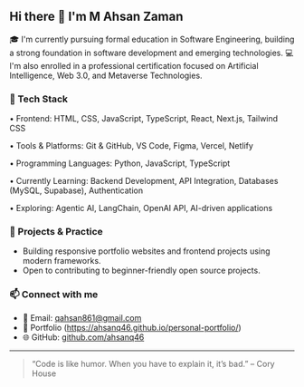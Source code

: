 ## Hi there 👋 I'm M Ahsan Zaman

🎓 I'm currently pursuing formal education in Software Engineering, building a strong foundation in software development and emerging technologies.
💻 I'm also enrolled in a professional certification focused on Artificial Intelligence, Web 3.0, and Metaverse Technologies.


### 🚀 Tech Stack
  • Frontend: HTML, CSS, JavaScript, TypeScript, React, Next.js, Tailwind CSS

  • Tools & Platforms: Git & GitHub, VS Code, Figma, Vercel, Netlify

  • Programming Languages: Python, JavaScript, TypeScript

  • Currently Learning: Backend Development, API Integration, Databases (MySQL, Supabase), Authentication

  • Exploring: Agentic AI, LangChain, OpenAI API, AI-driven applications

### 🌱 Projects & Practice
- Building responsive portfolio websites and frontend projects using modern frameworks.
- Open to contributing to beginner-friendly open source projects.

### 📫 Connect with me
- 📧 Email: [qahsan861@gmail.com](mailto:qahsan861@gmail.com)  
- 💼 Portfolio (https://ahsanq46.github.io/personal-portfolio/)  
- 🌐 GitHub: [github.com/ahsanq46](https://github.com/ahsanq46)

---

> “Code is like humor. When you have to explain it, it’s bad.” – Cory House


